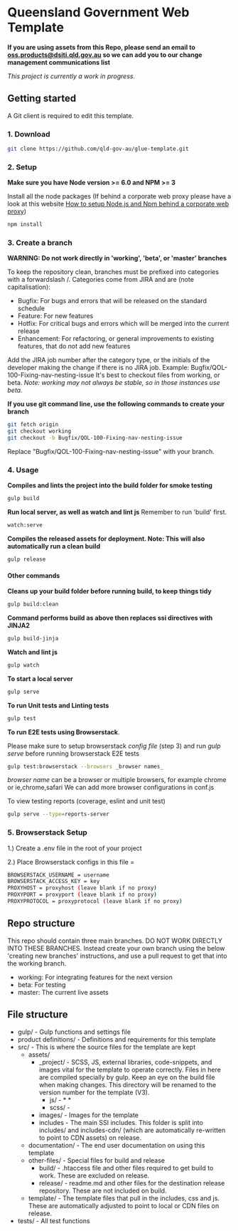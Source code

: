 # Queensland Government Web Template

**If you are using assets from this Repo, please send an email to oss.products@dsiti.qld.gov.au so we can add you to our change management communications list**

_This project is currently a work in progress._

## Getting started

A Git client is required to edit this template.

### 1. Download

```bash
git clone https://github.com/qld-gov-au/glue-template.git
```

### 2. Setup

**Make sure you have Node version >= 6.0 and NPM >= 3**

Install all the node packages (If behind a corporate web proxy please have a look at this website [How to setup Node.js and Npm behind a corporate web proxy](https://jjasonclark.com/how-to-setup-node-behind-web-proxy))
```bash
npm install
```

### 3. Create a branch

**WARNING: Do not work directly in 'working', 'beta', or 'master' branches**

To keep the repository clean, branches must be prefixed into categories with a forwardslash /. Categories come from JIRA and are (note capitalisation): 

- Bugfix: For bugs and errors that will be released on the standard schedule
- Feature: For new features
- Hotfix: For critical bugs and errors which will be merged into the current release
- Enhancement: For refactoring, or general improvements to existing features, that do not add new features

Add the JIRA job number after the category type, or the initials of the developer making the change if there is no JIRA job.
Example: Bugfix/QOL-100-Fixing-nav-nesting-issue
It's best to checkout files from working, or beta. *Note: working may not always be stable, so in those instances use beta.*

**If you use git command line, use the following commands to create your branch**

```bash
git fetch origin
git checkout working
git checkout -b Bugfix/QOL-100-Fixing-nav-nesting-issue
```

Replace "Bugfix/QOL-100-Fixing-nav-nesting-issue" with your branch.

### 4. Usage

**Compiles and lints the project into the build folder for smoke testing**
```bash
gulp build
```
**Run local server, as well as watch and lint js**
Remember to run 'build' first.
```bash
watch:serve
```
**Compiles the released assets for deployment. Note: This will also automatically run a clean build**
```bash
gulp release
```

#### Other commands

**Cleans up your build folder before running build, to keep things tidy**
```bash
gulp build:clean
```
**Command performs build as above then replaces ssi directives with JINJA2**
```bash
gulp build-jinja
```
**Watch and lint js**
```bash
gulp watch
```
**To start a local server**
```bash
gulp serve
```
**To run Unit tests and Linting tests**
```bash
gulp test
```

**To run E2E tests using Browserstack**. 

Please make sure to setup browserstack _config file_ (step 3) and run _gulp serve_ before running browserstack E2E tests
```bash
gulp test:browserstack --browsers _browser names_
```
_browser name_ can be a browser or multiple browsers,
for example chrome or ie,chrome,safari
We can add more browser configurations in conf.js

To view testing reports (coverage, eslint and unit test)
```bash
gulp serve --type=reports-server
```

### 5. Browserstack Setup
1.) Create a .env file in the root of your project

2.) Place Browserstack configs in this file =
```bash
BROWSERSTACK_USERNAME = username
BROWSERSTACK_ACCESS_KEY = key
PROXYHOST = proxyhost (leave blank if no proxy)
PROXYPORT = proxyport (leave blank if no proxy)
PROXYPROTOCOL = proxyprotocol (leave blank if no proxy)
```

## Repo structure
This repo should contain three main branches. DO NOT WORK DIRECTLY INTO THESE BRANCHES. Instead create your own branch using the below 'creating new branches' instructions, and use a pull request to get that into the working branch.

- working: For integrating features for the next version
- beta: For testing
- master: The current live assets


## File structure

* gulp/ - Gulp functions and settings file
* product definitions/ - Definitions and requirements for this template
* src/ - This is where the source files for the template are kept
	* assets/
		* _project/ - SCSS, JS, external libraries, code-snippets, and images vital for the template to operate correctly. Files in here are compiled specially by gulp. Keep an eye on the build file when making changes. This directory will be renamed to the version number for the template (V3).
			* js/ - 
				* 
				* 
			* scss/ - 
		* images/ - Images for the template
		* includes - The main SSI includes. This folder is split into includes/ and includes-cdn/ (which are automatically re-written to point to CDN assets) on release.
	* documentation/ - The end user documentation on using this template
	* other-files/ - Special files for build and release
		* build/ - .htaccess file and other files required to get build to work. These are excluded on release.
		* release/ - readme.md and other files for the destination release repository. These are not included on build.
	* template/ - The template files that pull in the includes, css and js. These are automatically adjusted to point to local or CDN files on release.
* tests/ - All test functions
